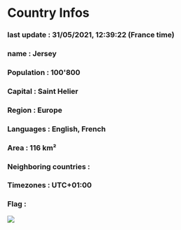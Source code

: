 # Country  Infos
### last update : 31/05/2021, 12:39:22 (France time)

### name : Jersey
### Population : 100'800
### Capital : Saint Helier
### Region : Europe
### Languages : English, French
### Area : 116 km²
### Neighboring countries : 
### Timezones : UTC+01:00

### Flag :
![](https://restcountries.eu/data/jey.svg)
